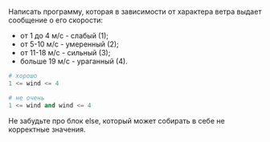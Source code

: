 Написать программу, которая в зависимости от характера ветра выдает сообщение о его скорости:
- от 1 до 4 м/с - слабый (1); 
- от 5-10 м/c - умеренный (2); 
- от 11-18 м/c - сильный (3); 
- больше 19 м/c - ураганный (4).


```python
# хорошо
1 <= wind <= 4

# не очень
1 <= wind and wind <= 4
```

<div class="hint">
  Не забудьте про блок else, который может собирать в себе не корректные значения.
</div>
